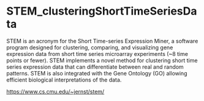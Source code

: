 # STEM_clusteringShortTimeSeriesData

STEM is an acronym for the Short Time-series Expression Miner, a software program designed for clustering,
comparing, and visualizing gene expression data from short time series microarray experiments (~8 time points
or fewer). STEM implements a novel method for clustering short time series expression data that can differentiate
between real and random patterns. STEM is also integrated with the Gene Ontology (GO) allowing efficient
biological interpretations of the data.

https://www.cs.cmu.edu/~jernst/stem/
